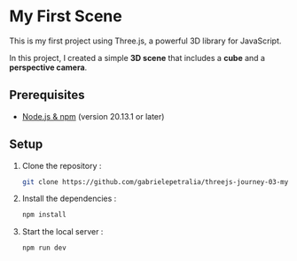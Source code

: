 # My First Scene

This is my first project using Three.js, a powerful 3D library for JavaScript. 

In this project, I created a simple **3D scene** that includes a **cube** and a **perspective camera**.

## Prerequisites

- [Node.js & npm](https://nodejs.org/en/download) (version 20.13.1 or later)

## Setup

1. Clone the repository :

   ```bash
   git clone https://github.com/gabrielepetralia/threejs-journey-03-my-first-scene.git
    ```

2. Install the dependencies :

   ```bash
   npm install
    ```

3. Start the local server :

   ```bash
   npm run dev
    ```
